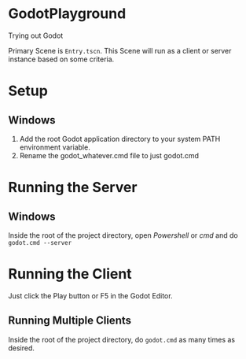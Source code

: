 # GodotPlayground
Trying out Godot

Primary Scene is `Entry.tscn`. This Scene will run as a client or server instance based on some criteria.

# Setup
## Windows
1) Add the root Godot application directory to your system PATH environment variable.
2) Rename the godot_whatever.cmd file to just godot.cmd

# Running the Server
## Windows
Inside the root of the project directory, open *Powershell* or *cmd* and do `godot.cmd --server`

# Running the Client
Just click the Play button or F5 in the Godot Editor.

## Running Multiple Clients
Inside the root of the project directory, do `godot.cmd` as many times as desired.